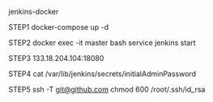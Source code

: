 jenkins-docker

STEP1
docker-compose up -d

STEP2
docker exec -it master bash
service jenkins start

STEP3
 133.18.204.104:18080

STEP4
cat /var/lib/jenkins/secrets/initialAdminPassword

STEP5
ssh -T git@github.com
chmod 600 /root/.ssh/id_rsa
